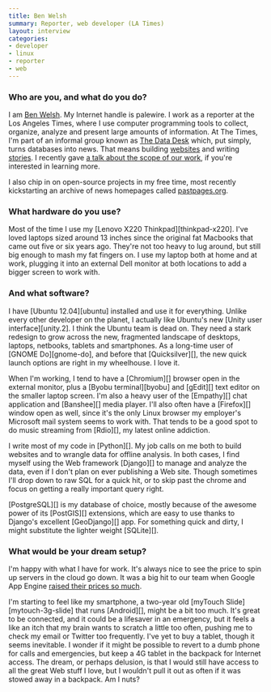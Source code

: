 ```yaml
---
title: Ben Welsh
summary: Reporter, web developer (LA Times)
layout: interview
categories:
- developer
- linux
- reporter
- web
---
```


### Who are you, and what do you do?

I am [Ben Welsh](http://palewi.re/who-is-ben-welsh/ "About Ben."). My Internet handle is palewire. I work as a reporter at the Los Angeles Times, where I use computer programming tools to collect, organize, analyze and present large amounts of information. At The Times, I'm part of an informal group known as [The Data Desk](http://datadesk.latimes.com/ "The LA Times' Data Desk.") which, put simply, turns databases into news. That means building [websites](http://palewi.re/apps/ "Ben's websites.") and writing [stories](http://palewi.re/clips/ "Ben's LA Times articles."). I recently gave [a talk about the scope of our work](http://www.youtube.com/watch?v=S62J6SssxNE "A video of Ben's talk about The Data Desk."), if you're interested in learning more.

I also chip in on open-source projects in my free time, most recently kickstarting an archive of news homepages called [pastpages.org](http://www.pastpages.org/ "An archive of the homepage of news websites.").

### What hardware do you use?

Most of the time I use my [Lenovo X220 Thinkpad][thinkpad-x220]. I've loved laptops sized around 13 inches since the original fat Macbooks that came out five or six years ago. They're not too heavy to lug around, but still big enough to mash my fat fingers on. I use my laptop both at home and at work, plugging it into an external Dell monitor at both locations to add a bigger screen to work with.

### And what software?

I have [Ubuntu 12.04][ubuntu] installed and use it for everything. Unlike every other developer on the planet, I actually like Ubuntu's new [Unity user interface][unity.2]. I think the Ubuntu team is dead on. They need a stark redesign to grow across the new, fragmented landscape of desktops, laptops, netbooks, tablets and smartphones. As a long-time user of [GNOME Do][gnome-do], and before that [Quicksilver][], the new quick launch options are right in my wheelhouse. I love it.

When I'm working, I tend to have a [Chromium][] browser open in the external monitor, plus a [Byobu terminal][byobu] and [gEdit][] text editor on the smaller laptop screen. I'm also a heavy user of the [Empathy][] chat application and [Banshee][] media player. I'll also often have a [Firefox][] window open as well, since it's the only Linux browser my employer's Microsoft mail system seems to work with. That tends to be a good spot to do music streaming from [Rdio][], my latest online addiction.

I write most of my code in [Python][]. My job calls on me both to build websites and to wrangle data for offline analysis. In both cases, I find myself using the Web framework [Django][] to manage and analyze the data, even if I don't plan on ever publishing a Web site. Though sometimes I'll drop down to raw SQL for a quick hit, or to skip past the chrome and focus on getting a really important query right. 

[PostgreSQL][] is my database of choice, mostly because of the awesome power of its [PostGIS][] extensions, which are easy to use thanks to Django's excellent [GeoDjango][] app. For something quick and dirty, I might substitute the lighter weight [SQLite][].

### What would be your dream setup?

I'm happy with what I have for work. It's always nice to see the price to spin up servers in the cloud go down. It was a big hit to our team when Google App Engine [raised their prices so much](http://www.informationweek.com/news/cloud-computing/platform/231600672 "An article about Google raising their App Engine pricing."). 

I'm starting to feel like my smartphone, a two-year old [myTouch Slide][mytouch-3g-slide] that runs [Android][], might be a bit too much. It's great to be connected, and it could be a lifesaver in an emergency, but it feels a like an itch that my brain wants to scratch a little too often, pushing me to check my email or Twitter too frequently. I've yet to buy a tablet, though it seems inevitable. I wonder if it might be possible to revert to a dumb phone for calls and emergencies, but keep a 4G tablet in the backpack for Internet access. The dream, or perhaps delusion, is that I would still have access to all the great Web stuff I love, but I wouldn't pull it out as often if it was stowed away in a backpack. Am I nuts?